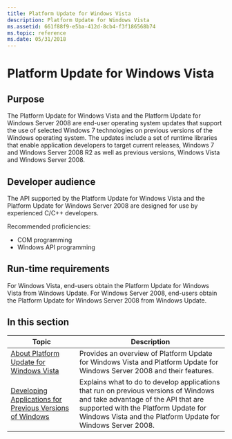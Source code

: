 ```yaml
---
title: Platform Update for Windows Vista
description: Platform Update for Windows Vista
ms.assetid: 661f88f9-e5ba-412d-8cb4-f3f186568b74
ms.topic: reference
ms.date: 05/31/2018
---
```


# Platform Update for Windows Vista

## Purpose

The Platform Update for Windows Vista and the Platform Update for Windows Server 2008 are end-user operating system updates that support the use of selected Windows 7 technologies on previous versions of the Windows operating system. The updates include a set of runtime libraries that enable application developers to target current releases, Windows 7 and Windows Server 2008 R2 as well as previous versions, Windows Vista and Windows Server 2008.

## Developer audience

The API supported by the Platform Update for Windows Vista and the Platform Update for Windows Server 2008 are designed for use by experienced C/C++ developers.

Recommended proficiencies:

-   COM programming
-   Windows API programming

## Run-time requirements

For Windows Vista, end-users obtain the Platform Update for Windows Vista from Windows Update. For Windows Server 2008, end-users obtain the Platform Update for Windows Server 2008 from Windows Update.

## In this section



| Topic                                                                                                                               | Description                                                                                                                                                                                                                                  |
|-------------------------------------------------------------------------------------------------------------------------------------|----------------------------------------------------------------------------------------------------------------------------------------------------------------------------------------------------------------------------------------------|
| [About Platform Update for Windows Vista](platform-update-for-windows-vista-overview.md)<br/>                                | Provides an overview of Platform Update for Windows Vista and Platform Update for Windows Server 2008 and their features.<br/>                                                                                                         |
| [Developing Applications for Previous Versions of Windows](developing-applications-for-previous-versions-of-windows.md)<br/> | Explains what to do to develop applications that run on previous versions of Windows and take advantage of the API that are supported with the Platform Update for Windows Vista and the Platform Update for Windows Server 2008.<br/> |




 

 






